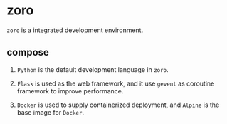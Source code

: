 # zoro

`zoro` is a integrated development environment.

## compose

1. `Python` is the default development language in `zoro`.

2. `Flask` is used as the web framework, and it use `gevent` as coroutine framework to improve performance.

3. `Docker` is used to supply containerized deployment, and `Alpine` is the base image for `Docker`.

